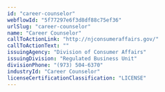 ```yaml
---
id: "career-counselor"
webflowId: "5f77297e6f3d8df88c75ef36"
urlSlug: "career-counselor"
name: "Career Counselor"
callToActionLink: "http://njconsumeraffairs.gov/"
callToActionText: ""
issuingAgency: "Division of Consumer Affairs"
issuingDivision: "Regulated Business Unit"
divisionPhone: "(973) 504-6370"
industryId: "Career Counselor"
licenseCertificationClassification: "LICENSE"
---
```


